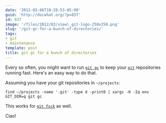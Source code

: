 ```yaml
---
date: '2012-03-06T10:28:53-05:00'
guid: 'http://docwhat.org/?p=837'
id: 837
image: '/files/2012/03/view\_git-logo-250x250.png'
slug: '/git-gc-for-a-bunch-of-directories/'
tags:
- git
- maintenance
template: post
title: git gc for a bunch of directories
---
```


Every so often, you might want to run
[`git gc`](http://stackoverflow.com/questions/55729/how-often-should-you-use-git-gc)
to keep your [`git`](http://git-scm.com/) repositories running fast.
Here's an easy way to do that.

Assuming you have your git repositories in `~/projects`:

``` console
find ~/projects -name '.git' -type d -print0 | xargs -0 -Iq env GIT_DIR=q git gc
```

This works for
[`git fsck`](http://book.git-scm.com/4_maintaining_git.html) as
well.

Ciao!
